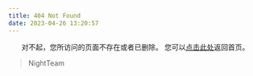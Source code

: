 ```yaml
---
title: 404 Not Found
date: 2023-04-26 13:20:57
---
```


<center>
对不起，您所访问的页面不存在或者已删除。
您可以<a href="#">点击此处</a>返回首页。
</center>

<blockquote class="blockquote-center">
    NightTeam
</blockquote>
